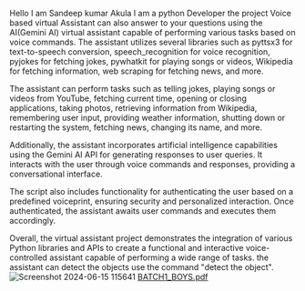 Hello I am Sandeep kumar Akula I am a python Developer 
the project Voice based virtual Assistant can also answer to your questions using the AI(Gemini AI)
virtual assistant capable of performing various tasks based on voice commands. The assistant utilizes several libraries such as pyttsx3 for text-to-speech conversion, speech_recognition for voice recognition, pyjokes for fetching jokes, pywhatkit for playing songs or videos, Wikipedia for fetching information, web scraping for fetching news, and more.

The assistant can perform tasks such as telling jokes, playing songs or videos from YouTube, fetching current time, opening or closing applications, taking photos, retrieving information from Wikipedia, remembering user input, providing weather information, shutting down or restarting the system, fetching news, changing its name, and more.

Additionally, the assistant incorporates artificial intelligence capabilities using the Gemini AI API for generating responses to user queries. It interacts with the user through voice commands and responses, providing a conversational interface.

The script also includes functionality for authenticating the user based on a predefined voiceprint, ensuring security and personalized interaction. Once authenticated, the assistant awaits user commands and executes them accordingly.

Overall, the virtual assistant project demonstrates the integration of various Python libraries and APIs to create a functional and interactive voice-controlled assistant capable of performing a wide range of tasks.
the assistant can detect the objects use the command "detect the object".
![Screenshot 2024-06-15 115641](https://github.com/SandeepKumarAkula/Voice_based_virtual_assistant_with_AI/assets/159024763/aed48a71-0280-4a16-baf9-903fee165ed2)
[BATCH1_BOYS.pdf](https://github.com/user-attachments/files/17710856/BATCH1_BOYS.pdf)
